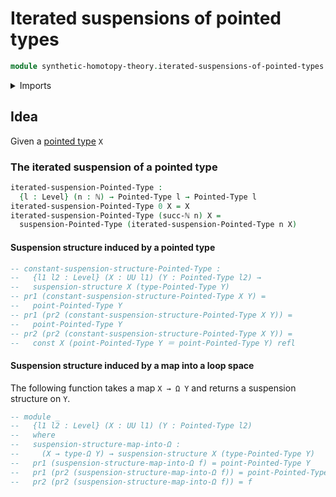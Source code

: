 # Iterated suspensions of pointed types

```agda
module synthetic-homotopy-theory.iterated-suspensions-of-pointed-types where
```

<details><summary>Imports</summary>

```agda
open import elementary-number-theory.natural-numbers

open import foundation.constant-maps
open import foundation.dependent-pair-types
open import foundation.identity-types
open import foundation.universe-levels

open import structured-types.pointed-types

open import synthetic-homotopy-theory.loop-spaces
open import synthetic-homotopy-theory.suspension-structures
open import synthetic-homotopy-theory.suspensions-of-pointed-types
open import synthetic-homotopy-theory.suspensions-of-types
```

</details>

## Idea

Given a [pointed type](structured-types.pointed-types.md) `X`

### The iterated suspension of a pointed type

```agda
iterated-suspension-Pointed-Type :
  {l : Level} (n : ℕ) → Pointed-Type l → Pointed-Type l
iterated-suspension-Pointed-Type 0 X = X
iterated-suspension-Pointed-Type (succ-ℕ n) X =
  suspension-Pointed-Type (iterated-suspension-Pointed-Type n X)
```

#### Suspension structure induced by a pointed type

```agda
-- constant-suspension-structure-Pointed-Type :
--   {l1 l2 : Level} (X : UU l1) (Y : Pointed-Type l2) →
--   suspension-structure X (type-Pointed-Type Y)
-- pr1 (constant-suspension-structure-Pointed-Type X Y) =
--   point-Pointed-Type Y
-- pr1 (pr2 (constant-suspension-structure-Pointed-Type X Y)) =
--   point-Pointed-Type Y
-- pr2 (pr2 (constant-suspension-structure-Pointed-Type X Y)) =
--   const X (point-Pointed-Type Y ＝ point-Pointed-Type Y) refl
```

#### Suspension structure induced by a map into a loop space

The following function takes a map `X → Ω Y` and returns a suspension structure
on `Y`.

```agda
-- module _
--   {l1 l2 : Level} (X : UU l1) (Y : Pointed-Type l2)
--   where
--   suspension-structure-map-into-Ω :
--     (X → type-Ω Y) → suspension-structure X (type-Pointed-Type Y)
--   pr1 (suspension-structure-map-into-Ω f) = point-Pointed-Type Y
--   pr1 (pr2 (suspension-structure-map-into-Ω f)) = point-Pointed-Type Y
--   pr2 (pr2 (suspension-structure-map-into-Ω f)) = f
```
